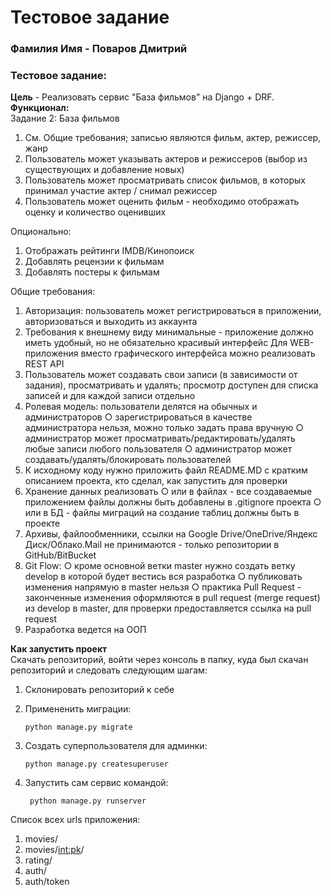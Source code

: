 # Тестовое задание
### Фамилия Имя - Поваров Дмитрий 
### Тестовое задание:  
**Цель** -  Реализовать сервис "База фильмов" на Django + DRF.  
**Функционал:**  
Задание 2:
База фильмов
1. См. Общие требования; записью являются фильм, актер, режиссер, жанр
2. Пользователь может указывать актеров и режиссеров (выбор из
существующих и добавление новых)
3. Пользователь может просматривать список фильмов, в которых
принимал участие актер / снимал режиссер
4. Пользователь может оценить фильм - необходимо отображать оценку и
количество оценивших

Опционально:
1. Отображать рейтинги IMDB/Кинопоиск
2. Добавлять рецензии к фильмам
3. Добавлять постеры к фильмам


Общие требования:
1. Авторизация: пользователь может регистрироваться в приложении,
авторизоваться и выходить из аккаунта
2. Требования к внешнему виду минимальные - приложение должно иметь
удобный, но не обязательно красивый интерфейс
Для WEB-приложения вместо графического интерфейса можно
реализовать REST API
3. Пользователь может создавать свои записи (в зависимости от задания),
просматривать и удалять; просмотр доступен для списка записей и для
каждой записи отдельно
4. Ролевая модель: пользователи делятся на обычных и администраторов
○ зарегистрироваться в качестве администратора нельзя, можно
только задать права вручную
○ администратор может просматривать/редактировать/удалять
любые записи любого пользователя
○ администратор может создавать/удалять/блокировать
пользователей
5. К исходному коду нужно приложить файл README.MD с кратким
описанием проекта, кто сделал, как запустить для проверки
6. Хранение данных реализовать
○ или в файлах - все создаваемые приложением файлы должны
быть добавлены в .gitignore проекта
○ или в БД - файлы миграций на создание таблиц должны быть в
проекте
7. Архивы, файлообменники, ссылки на Google Drive/OneDrive/Яндекс
Диск/Облако.Mail не принимаются - только репозитории в
GitHub/BitBucket
8. Git Flow:
○ кроме основной ветки master нужно создать ветку develop в
которой будет вестись вся разработка
○ публиковать изменения напрямую в master нельзя
○ практика Pull Request - законченные изменения оформляются в
pull request (merge request) из develop в master, для проверки
предоставляется ссылка на pull request
9. Разработка ведется на ООП  

**Как запустить проект**      
Скачать репозиторий, войти через консоль в папку, куда был скачан репозиторий и следовать следующим шагам:  

1. Склонировать репозиторий к себе
2. Примененить миграции:

       python manage.py migrate
3. Создать суперпользователя для админки:

       python manage.py createsuperuser
4. Запустить сам сервис командой:

        python manage.py runserver

Список всех urls приложения:
1. movies/
2. movies/<int:pk>/
3. rating/
4. auth/
5. auth/token
